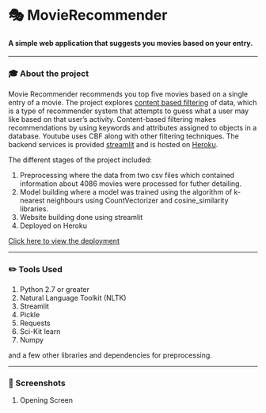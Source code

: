 # :performing_arts:  MovieRecommender
#### A simple web application that suggests you movies based on your entry.
---
### :mortar_board:  About the project

Movie Recommender recommends you top five movies based on a single entry of a movie. The project explores [content based filtering](https://www.educative.io/edpresso/what-is-content-based-filtering) 
of data, which is a type of recommender system that attempts to guess what a user may like based on that user’s activity. Content-based filtering makes 
recommendations by using keywords and attributes assigned to objects in a database. Youtube uses CBF along with other filtering techniques. 
The backend services is provided [streamlit](https://docs.streamlit.io/) and is hosted on [Heroku](https://www.heroku.com/what).

The different stages of the project included:
  1) Preprocessing where the data from two csv files which contained information about 4086 movies were processed for futher detailing.
  2) Model building where a model was trained using the algorithm of k-nearest neighbours using CountVectorizer and cosine_similarity libraries.
  3) Website building done using streamlit
  4) Deployed on Heroku

[Click here to view the deployment](https://movie-recommender-system-liza.herokuapp.com/)

---
### :pencil2: Tools Used

1) Python 2.7 or greater
2) Natural Language Toolkit (NLTK)
3) Streamlit
4) Pickle
5) Requests
6) Sci-Kit learn
7) Numpy

and a few other libraries and dependencies for preprocessing.

---
### :circus_tent: Screenshots

1) Opening Screen




